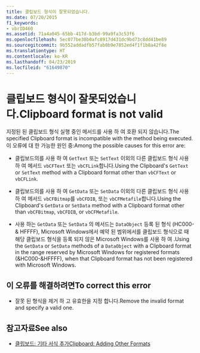 ```yaml
---
title: 클립보드 형식이 잘못되었습니다.
ms.date: 07/20/2015
f1_keywords:
- vbrID460
ms.assetid: 71a4a045-65bb-417d-b3bd-99a9fa3c53f6
ms.openlocfilehash: 5ec077be30b0afc8917d431dc9bd73c8dd41be89
ms.sourcegitcommit: 9b552addadfb57fab0b9e7852ed4f1f1b8a42f8e
ms.translationtype: HT
ms.contentlocale: ko-KR
ms.lasthandoff: 04/23/2019
ms.locfileid: "61649870"
---
```

# <a name="clipboard-format-is-not-valid"></a><span data-ttu-id="f7fab-102">클립보드 형식이 잘못되었습니다.</span><span class="sxs-lookup"><span data-stu-id="f7fab-102">Clipboard format is not valid</span></span>
<span data-ttu-id="f7fab-103">지정된 된 클립보드 형식 실행 중인 메서드를 사용 하 여 호환 되지 않습니다.</span><span class="sxs-lookup"><span data-stu-id="f7fab-103">The specified Clipboard format is incompatible with the method being executed.</span></span> <span data-ttu-id="f7fab-104">이 오류에 대 한 가능한 원인 중:</span><span class="sxs-lookup"><span data-stu-id="f7fab-104">Among the possible causes for this error are:</span></span>  
  
- <span data-ttu-id="f7fab-105">클립보드의를 사용 하 여 `GetText` 또는 `SetText` 이외의 다른 클립보드 형식 사용 하 여 메서드 `vbCFText` 또는 `vbCFLink`합니다.</span><span class="sxs-lookup"><span data-stu-id="f7fab-105">Using the Clipboard's `GetText` or `SetText` method with a Clipboard format other than `vbCFText` or `vbCFLink`.</span></span>  
  
- <span data-ttu-id="f7fab-106">클립보드의를 사용 하 여 `GetData` 또는 `SetData` 이외의 다른 클립보드 형식 사용 하 여 메서드 `vbCFBitmap`를 `vbCFDIB`, 또는 `vbCFMetafile`합니다.</span><span class="sxs-lookup"><span data-stu-id="f7fab-106">Using the Clipboard's `GetData` or `SetData` method with a Clipboard format other than `vbCFBitmap`, `vbCFDIB`, or `vbCFMetafile`.</span></span>  
  
- <span data-ttu-id="f7fab-107">사용 하는 `GetData` 또는 `SetData` 의 메서드는 `DataObject` 등록 된 형식 (HC000-& HFFFF), Microsoft Windows에서 예약 된 범위에서를 클립보드 형식으로 때 해당 클립보드 형식을 등록 되지 않은 Microsoft Windows를 사용 하 여 .</span><span class="sxs-lookup"><span data-stu-id="f7fab-107">Using the `GetData` or `SetData` methods of a `DataObject` with a Clipboard format in the range reserved by Microsoft Windows for registered formats (&HC000-&HFFFF), when that Clipboard format has not been registered with Microsoft Windows.</span></span>  
  
## <a name="to-correct-this-error"></a><span data-ttu-id="f7fab-108">이 오류를 해결하려면</span><span class="sxs-lookup"><span data-stu-id="f7fab-108">To correct this error</span></span>  
  
- <span data-ttu-id="f7fab-109">잘못 된 형식을 제거 하 고 유효한을 지정 합니다.</span><span class="sxs-lookup"><span data-stu-id="f7fab-109">Remove the invalid format and specify a valid one.</span></span>  
  
## <a name="see-also"></a><span data-ttu-id="f7fab-110">참고자료</span><span class="sxs-lookup"><span data-stu-id="f7fab-110">See also</span></span>

- [<span data-ttu-id="f7fab-111">클립보드: 기타 서식 추가</span><span class="sxs-lookup"><span data-stu-id="f7fab-111">Clipboard: Adding Other Formats</span></span>](/cpp/mfc/clipboard-adding-other-formats)
